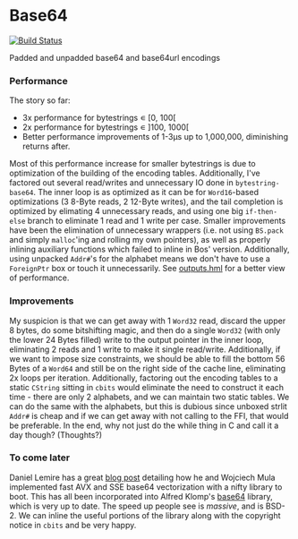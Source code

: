 # Base64

[![Build Status](https://travis-ci.com/emilypi/base64.svg?branch=master)](https://travis-ci.com/emilypi/base64)

Padded and unpadded base64 and base64url encodings


### Performance

The story so far:

- 3x performance for bytestrings ∊ \[0, 100\[
- 2x performance for bytestrings ∊ ]100, 1000\[
- Better performance improvements of 1-3μs up to 1,000,000, diminishing returns after. 

Most of this performance increase for smaller bytestrings is due to optimization of the building of the encoding tables. Additionally, I've factored out several read/writes and unnecessary IO done in `bytestring-base64`. The inner loop is as optimized as it can be for `Word16`-based optimizations (3 8-Byte reads, 2 12-Byte writes), and the tail completion is optimized by elimating 4 unnecessary reads, and using one big `if-then-else` branch to eliminate 1 read and 1 write per case. Smaller improvements have been the elimination of unnecessary wrappers (i.e. not using `BS.pack` and simply `malloc`'ing and rolling my own pointers), as well as properly inlining auxiliary functions which failed to inline in Bos' version. Additionally, using unpacked `Addr#`'s for the alphabet means we don't have to use a `ForeignPtr` box or touch it unnecessarily. See [outputs.hml](outputs.html) for a better view of performance. 

### Improvements

My suspicion is that we can get away with 1 `Word32` read, discard the upper 8 bytes, do some bitshifting magic, and then do a single `Word32` (with only the lower 24 Bytes filled) write to the output pointer in the inner loop, eliminating 2 reads and 1 write to make it single read/write. Additionally, if we want to impose size constraints, we should be able to fill the bottom 56 Bytes of a `Word64` and still be on the right side of the cache line, eliminating 2x loops per iteration. Additionally, factoring out the encoding tables to a static `CString` sitting in `cbits` would eliminate the need to construct it each time - there are only 2 alphabets, and we can maintain two static tables. We can do the same with the alphabets, but this is dubious since unboxed strlit `Addr#` is cheap and if we can get away with not calling to the FFI, that would be preferable. In the end, why not just do the while thing in C and call it a day though? (Thoughts?)

### To come later

Daniel Lemire has a great [blog post](https://lemire.me/blog/2018/01/17/ridiculously-fast-base64-encoding-and-decoding/) detailing how he and Wojciech Mula implemented fast AVX and SSE base64 vectorization with a nifty library to boot. This has all been incorporated into Alfred Klomp's [base64](https://github.com/aklomp/base64) library, which is very up to date. The speed up people see is *massive*, and is BSD-2. We can inline the useful portions of the library along with the copyright notice in `cbits` and be very happy. 


